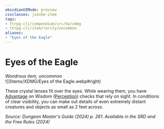 ```yaml
---
obsidianUIMode: preview
cssclasses: json5e-item
tags:
- ttrpg-cli/compendium/src/5e/xdmg
- ttrpg-cli/item/rarity/uncommon
aliases: 
- "Eyes of the Eagle"
---
```

# Eyes of the Eagle
*Wondrous item, uncommon*  
![](items/XDMG/Eyes of the Eagle.webp#right)


These crystal lenses fit over the eyes. While wearing them, you have [Advantage](/3-Mechanics/CLI/variant-rules/advantage-xphb.md) on Wisdom ([Perception](/3-Mechanics/CLI/skills.md#Perception)) checks that rely on sight. In conditions of clear visibility, you can make out details of even extremely distant creatures and objects as small as 2 feet across.

*Source: Dungeon Master's Guide (2024) p. 261. Available in the <span title='Systems Reference Document (5.2)'>SRD</span> and the Free Rules (2024)*